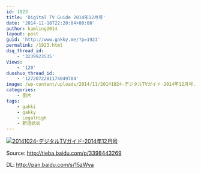 ```yaml
---
id: 1923
title: 'Digital TV Guide 2014年12月号'
date: '2014-11-18T22:20:04+08:00'
author: kamling2014
layout: post
guid: 'http://www.gakky.me/?p=1923'
permalink: /1923.html
dsq_thread_id:
    - '3239923535'
Views:
    - '120'
duoshuo_thread_id:
    - '1272072281174049704'
image: /wp-content/uploads/2014/11/20141024-デジタルTVガイド-2014年12月号.jpg
categories:
    - 图片
tags:
    - gakki
    - gakky
    - LegalHigh
    - 新垣结衣
---
```


[![20141024-デジタルTVガイド-2014年12月号](http://www.yui-aragaki.org/wp-content/uploads/2014/11/20141024-デジタルTVガイド-2014年12月号.jpg)](http://www.yui-aragaki.org/wp-content/uploads/2014/11/20141024-デジタルTVガイド-2014年12月号.jpg "20141024-デジタルTVガイド-2014年12月号")

Source: <http://tieba.baidu.com/p/3398443269>

DL: <http://pan.baidu.com/s/15zWya>